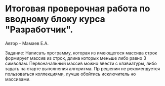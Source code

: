 # Итоговая проверочная работа по вводному блоку курса "Разработчик".
Автор - Мамаев Е.А.

Задание:
Написать программу, которая из имеющегося массива строк формирует массив из строк, длина которых меньше либо равно 3 символам. Первоначальный массив можно ввести с клавиатуры, либо задать на старте выполнения алгоритма. Пр решении не рекомендуется пользоваться коллекциями, лучше обойтись исключитель но массивами.

